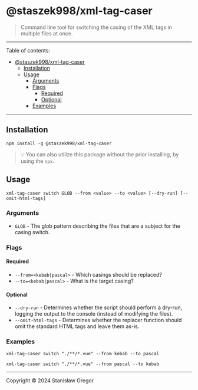 @staszek998/xml-tag-caser
==========================

> Command line tool for switching the casing of the XML tags in multiple files at once.

---

Table of contents:

[//]: # (@formatter:off)
<!-- TOC -->
* [@staszek998/xml-tag-caser](#staszek998xml-tag-caser)
  * [Installation](#installation)
  * [Usage](#usage)
    * [Arguments](#arguments)
    * [Flags](#flags)
      * [Required](#required)
      * [Optional](#optional)
    * [Examples](#examples)
<!-- TOC -->
[//]: # (@formatter:on)

---

## Installation

```shell
npm install -g @staszek998/xml-tag-caser
```

> 💡 You can also utilize this package without the prior installing, by using the `npx`.

## Usage

```shell
xml-tag-caser switch GLOB --from <value> --to <value> [--dry-run] [--omit-html-tags]
```

### Arguments

- `GLOB` - The glob pattern describing the files that are a subject for the casing switch.

### Flags

#### Required

- `--from=<kebab|pascal>` - Which casings should be replaced?
- `--to=<kebab|pascal>` - What is the target casing?

#### Optional

- `--dry-run` - Determines whether the script should perform a dry-run, logging the output to the
  console (instead of modifying the files).
- `--omit-html-tags` - Determines whether the replacer function should omit the standard HTML tags
  and leave them as-is.

### Examples

```shell
xml-tag-caser switch "./**/*.vue" --from kebab --to pascal
```

```shell
xml-tag-caser switch "./**/*.vue" --from pascal --to kebab
```

---

Copyright &copy; 2024 Stanisław Gregor
